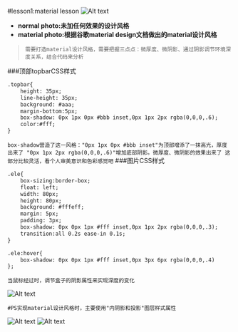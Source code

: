 #lesson1:material lesson
![Alt text](./tu.jpg)

- **normal photo:未加任何效果的设计风格**
- **material photo:根据谷歌material design文档做出的material设计风格**

>`需要打造material设计风格，需要把握三点点：微厚度、微阴影、通过阴影调节环境深度关系，结合代码来分析`

###顶部topbarCSS样式
```html 
.topbar{
	height: 35px;
	line-height: 35px;
	background: #aaa;
	margin-bottom:5px;
	box-shadow: 0px 1px 0px #bbb inset,0px 1px 2px rgba(0,0,0,.6);
	color:#fff;
}

```
`box-shadow营造了这一风格："0px 1px 0px #bbb inset"为顶部增添了一抹高光，厚度出来了
"0px 1px 2px rgba(0,0,0,.6)"增加底部阴影。微厚度、微阴影的效果出来了
这部分比较灵活，看个人审美意识和色彩感觉吧`
###图片CSS样式
```html
.ele{
	box-sizing:border-box;
	float: left;
	width: 80px;
	height: 80px;
	background: #fffeff;
	margin: 5px;
	padding: 3px;
	box-shadow: 0px 0px 1px #fff inset,0px 1px 2px rgba(0,0,0,.3);
	transition:all 0.2s ease-in 0.1s;
}

.ele:hover{
	box-shadow: 0px 0px 1px #fff inset,0px 3px 6px rgba(0,0,0,.4)
};

```
`当鼠标经过时，调节盒子的阴影属性来实现深度的变化`

![Alt text](./tu2.jpg)

`#PS实现material设计风格时，主要使用"内阴影和投影"图层样式属性`

![Alt text](./tu3.jpg)
![Alt text](./tu4.jpg)

